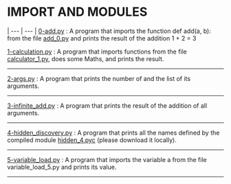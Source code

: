 # IMPORT AND MODULES

| --- | --- | 
[0-add.py]() : A program that imports the function def add(a, b): from the file [add_0.py]() and prints the result of the addition 1 + 2 = 3


[1-calculation.py]() : A program that imports functions from the file [calculator_1.py](), does some Maths, and prints the result.

---
[2-args.py]() : A program that prints the number of and the list of its arguments.

---
[3-infinite_add.py]() : A program that prints the result of the addition of all arguments.

---
[4-hidden_discovery.py]() : A program that prints all the names defined by the compiled module [hidden_4.pyc]() (please download it locally).

---
[5-variable_load.py]() : A program that imports the variable a from the file variable_load_5.py and prints its value.

---
